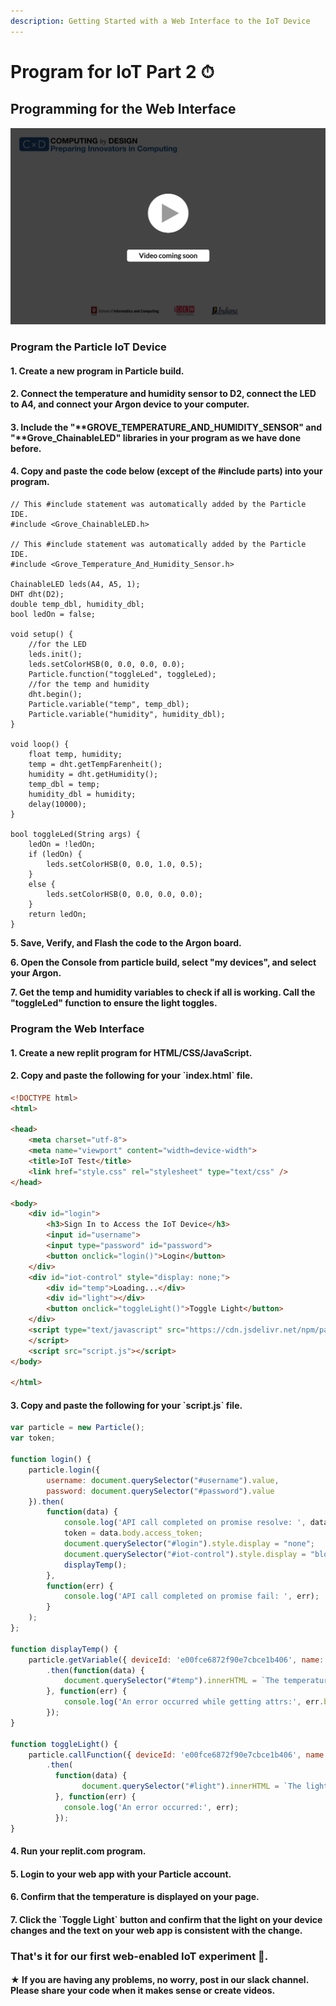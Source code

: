 ```yaml
---
description: Getting Started with a Web Interface to the IoT Device
---
```


# Program for IoT Part 2 ⏱

## Programming for the Web Interface

![](../../.gitbook/assets/vidComing.png)

### Program the Particle IoT Device

#### 1. Create a new program in Particle build.

#### 2. Connect the temperature and humidity sensor to D2, connect the LED to A4, and connect your Argon device to your computer.

#### 3. Include the "**GROVE\_TEMPERATURE\_AND\_HUMIDITY\_SENSOR" and "**Grove\_ChainableLED" **libraries in your program as we have done before.**

#### 4. Copy and paste the code below (except of the #include parts) into your program.

```arduino
// This #include statement was automatically added by the Particle IDE.
#include <Grove_ChainableLED.h>

// This #include statement was automatically added by the Particle IDE.
#include <Grove_Temperature_And_Humidity_Sensor.h>

ChainableLED leds(A4, A5, 1);
DHT dht(D2);
double temp_dbl, humidity_dbl;
bool ledOn = false;

void setup() {
    //for the LED
    leds.init();
    leds.setColorHSB(0, 0.0, 0.0, 0.0);
    Particle.function("toggleLed", toggleLed);
    //for the temp and humidity
    dht.begin();
    Particle.variable("temp", temp_dbl);
    Particle.variable("humidity", humidity_dbl);
}

void loop() {
    float temp, humidity;
    temp = dht.getTempFarenheit();
    humidity = dht.getHumidity();
    temp_dbl = temp;
    humidity_dbl = humidity;
    delay(10000);
}

bool toggleLed(String args) {
    ledOn = !ledOn;
    if (ledOn) {
        leds.setColorHSB(0, 0.0, 1.0, 0.5);
    }
    else {
        leds.setColorHSB(0, 0.0, 0.0, 0.0);
    }
    return ledOn;
}    
```

**5. Save, Verify, and Flash the code to the Argon board.**

**6. Open the Console from particle build, select "my devices", and select your Argon.**

**7. Get the temp and humidity variables to check if all is working. Call the "toggleLed" function to ensure the light toggles.**

### **Program the Web Interface**

#### 1. Create a new replit program for HTML/CSS/JavaScript.

#### 2. Copy and paste the following for your \`index.html\` file.

```html
<!DOCTYPE html>
<html>

<head>
	<meta charset="utf-8">
	<meta name="viewport" content="width=device-width">
	<title>IoT Test</title>
	<link href="style.css" rel="stylesheet" type="text/css" />
</head>

<body>
	<div id="login">
		<h3>Sign In to Access the IoT Device</h3>
		<input id="username">
		<input type="password" id="password">
		<button onclick="login()">Login</button>
	</div>
	<div id="iot-control" style="display: none;">
		<div id="temp">Loading...</div>
		<div id="light"></div>
		<button onclick="toggleLight()">Toggle Light</button>
	</div>
	<script type="text/javascript" src="https://cdn.jsdelivr.net/npm/particle-api-js@8/dist/particle.min.js">
	</script>
	<script src="script.js"></script>
</body>

</html>
```

#### 3. Copy and paste the following for your \`script.js\` file.

```javascript
var particle = new Particle();
var token;

function login() {
	particle.login({
		username: document.querySelector("#username").value,
		password: document.querySelector("#password").value
	}).then(
		function(data) {
			console.log('API call completed on promise resolve: ', data.body.access_token);
			token = data.body.access_token;
			document.querySelector("#login").style.display = "none";
			document.querySelector("#iot-control").style.display = "block";
			displayTemp();
		},
		function(err) {
			console.log('API call completed on promise fail: ', err);
		}
	);
};

function displayTemp() {
	particle.getVariable({ deviceId: 'e00fce6872f90e7cbce1b406', name: 'temp', auth: token })
		.then(function(data) {
			document.querySelector("#temp").innerHTML = `The temperature is ${data.body.result} ℉`
		}, function(err) {
			console.log('An error occurred while getting attrs:', err.body);
		});
}

function toggleLight() {
	particle.callFunction({ deviceId: 'e00fce6872f90e7cbce1b406', name: 'toggleLed', argument: null, auth: token })
		.then(
		  function(data) {
				document.querySelector("#light").innerHTML = `The light is ${data.body.return_value ? 'on.' : 'off.'}`
		  }, function(err) {
		    console.log('An error occurred:', err);
		  });
}
```

#### 4. Run your replit.com program.

#### 5. Login to your web app with your Particle account.

#### 6. Confirm that the temperature is displayed on your page.

#### 7. Click the \`Toggle Light\` button and confirm that the light on your device changes and the text on your web app is consistent with the change.

### That's it for our first web-enabled IoT experiment 🎉.&#x20;

#### ★ If you are having any problems, no worry, post in our slack channel. Please share your code when it makes sense or create videos.
